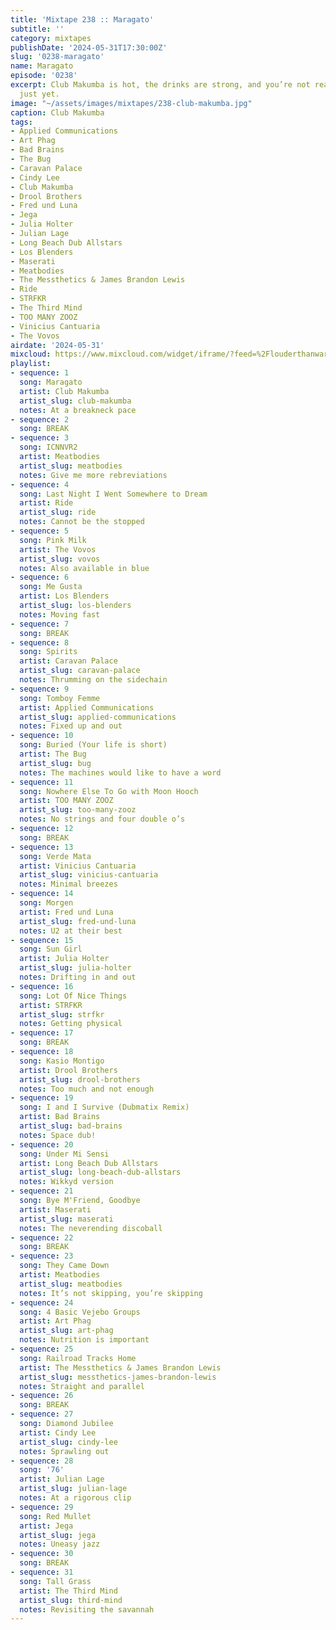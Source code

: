 ```yaml
---
title: 'Mixtape 238 :: Maragato'
subtitle: ''
category: mixtapes
publishDate: '2024-05-31T17:30:00Z'
slug: '0238-maragato'
name: Maragato
episode: '0238'
excerpt: Club Makumba is hot, the drinks are strong, and you’re not ready to leave
  just yet.
image: "~/assets/images/mixtapes/238-club-makumba.jpg"
caption: Club Makumba
tags:
- Applied Communications
- Art Phag
- Bad Brains
- The Bug
- Caravan Palace
- Cindy Lee
- Club Makumba
- Drool Brothers
- Fred und Luna
- Jega
- Julia Holter
- Julian Lage
- Long Beach Dub Allstars
- Los Blenders
- Maserati
- Meatbodies
- The Messthetics & James Brandon Lewis
- Ride
- STRFKR
- The Third Mind
- TOO MANY ZOOZ
- Vinicius Cantuaria
- The Vovos
airdate: '2024-05-31'
mixcloud: https://www.mixcloud.com/widget/iframe/?feed=%2Flouderthanwar%2Fthe-final-hour-238-maragato-2024-05-31%2F&hide_artwork=1&hide_cover=1
playlist:
- sequence: 1
  song: Maragato
  artist: Club Makumba
  artist_slug: club-makumba
  notes: At a breakneck pace
- sequence: 2
  song: BREAK
- sequence: 3
  song: ICNNVR2
  artist: Meatbodies
  artist_slug: meatbodies
  notes: Give me more rebreviations
- sequence: 4
  song: Last Night I Went Somewhere to Dream
  artist: Ride
  artist_slug: ride
  notes: Cannot be the stopped
- sequence: 5
  song: Pink Milk
  artist: The Vovos
  artist_slug: vovos
  notes: Also available in blue
- sequence: 6
  song: Me Gusta
  artist: Los Blenders
  artist_slug: los-blenders
  notes: Moving fast
- sequence: 7
  song: BREAK
- sequence: 8
  song: Spirits
  artist: Caravan Palace
  artist_slug: caravan-palace
  notes: Thrumming on the sidechain
- sequence: 9
  song: Tomboy Femme
  artist: Applied Communications
  artist_slug: applied-communications
  notes: Fixed up and out
- sequence: 10
  song: Buried (Your life is short)
  artist: The Bug
  artist_slug: bug
  notes: The machines would like to have a word
- sequence: 11
  song: Nowhere Else To Go with Moon Hooch
  artist: TOO MANY ZOOZ
  artist_slug: too-many-zooz
  notes: No strings and four double o’s
- sequence: 12
  song: BREAK
- sequence: 13
  song: Verde Mata
  artist: Vinicius Cantuaria
  artist_slug: vinicius-cantuaria
  notes: Minimal breezes
- sequence: 14
  song: Morgen
  artist: Fred und Luna
  artist_slug: fred-und-luna
  notes: U2 at their best
- sequence: 15
  song: Sun Girl
  artist: Julia Holter
  artist_slug: julia-holter
  notes: Drifting in and out
- sequence: 16
  song: Lot Of Nice Things
  artist: STRFKR
  artist_slug: strfkr
  notes: Getting physical
- sequence: 17
  song: BREAK
- sequence: 18
  song: Kasio Montigo
  artist: Drool Brothers
  artist_slug: drool-brothers
  notes: Too much and not enough
- sequence: 19
  song: I and I Survive (Dubmatix Remix)
  artist: Bad Brains
  artist_slug: bad-brains
  notes: Space dub!
- sequence: 20
  song: Under Mi Sensi
  artist: Long Beach Dub Allstars
  artist_slug: long-beach-dub-allstars
  notes: Wikkyd version
- sequence: 21
  song: Bye M'Friend, Goodbye
  artist: Maserati
  artist_slug: maserati
  notes: The neverending discoball
- sequence: 22
  song: BREAK
- sequence: 23
  song: They Came Down
  artist: Meatbodies
  artist_slug: meatbodies
  notes: It’s not skipping, you’re skipping
- sequence: 24
  song: 4 Basic Vejebo Groups
  artist: Art Phag
  artist_slug: art-phag
  notes: Nutrition is important
- sequence: 25
  song: Railroad Tracks Home
  artist: The Messthetics & James Brandon Lewis
  artist_slug: messthetics-james-brandon-lewis
  notes: Straight and parallel
- sequence: 26
  song: BREAK
- sequence: 27
  song: Diamond Jubilee
  artist: Cindy Lee
  artist_slug: cindy-lee
  notes: Sprawling out
- sequence: 28
  song: '76'
  artist: Julian Lage
  artist_slug: julian-lage
  notes: At a rigorous clip
- sequence: 29
  song: Red Mullet
  artist: Jega
  artist_slug: jega
  notes: Uneasy jazz
- sequence: 30
  song: BREAK
- sequence: 31
  song: Tall Grass
  artist: The Third Mind
  artist_slug: third-mind
  notes: Revisiting the savannah
---
```



